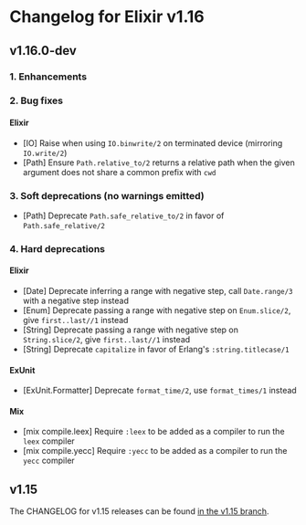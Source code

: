 # Changelog for Elixir v1.16

## v1.16.0-dev

### 1. Enhancements

### 2. Bug fixes

#### Elixir

  * [IO] Raise when using `IO.binwrite/2` on terminated device (mirroring `IO.write/2`)
  * [Path] Ensure `Path.relative_to/2` returns a relative path when the given argument does not share a common prefix with `cwd`

### 3. Soft deprecations (no warnings emitted)

  * [Path] Deprecate `Path.safe_relative_to/2` in favor of `Path.safe_relative/2`

### 4. Hard deprecations

#### Elixir

  * [Date] Deprecate inferring a range with negative step, call `Date.range/3` with a negative step instead
  * [Enum] Deprecate passing a range with negative step on `Enum.slice/2`, give `first..last//1` instead
  * [String] Deprecate passing a range with negative step on `String.slice/2`, give `first..last//1` instead
  * [String] Deprecate `capitalize` in favor of Erlang's `:string.titlecase/1`

#### ExUnit

  * [ExUnit.Formatter] Deprecate `format_time/2`, use `format_times/1` instead

#### Mix

  * [mix compile.leex] Require `:leex` to be added as a compiler to run the `leex` compiler
  * [mix compile.yecc] Require `:yecc` to be added as a compiler to run the `yecc` compiler

## v1.15

The CHANGELOG for v1.15 releases can be found [in the v1.15 branch](https://github.com/elixir-lang/elixir/blob/v1.15/CHANGELOG.md).

